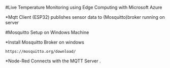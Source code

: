 #Live Temperature Monitoring using Edge Computing with Microsoft Azure 

*Mqtt Client (ESP32) publishes sensor data to (Mosquitto)broker running on server 

#Mosquitto Setup on Windows Machine

*Install Mosquitto Broker on windows
```
https://mosquitto.org/download/
```


*Node-Red Connects with the MQTT Server . 